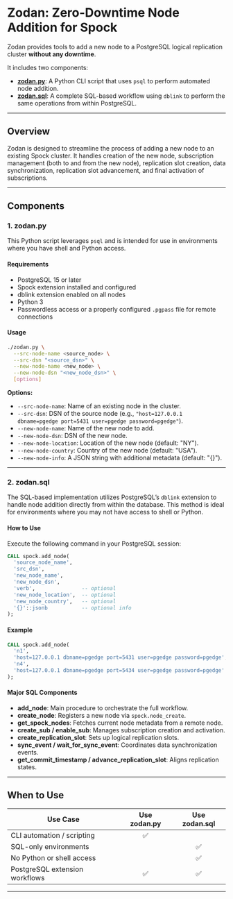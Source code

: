 # Zodan: Zero-Downtime Node Addition for Spock

Zodan provides tools to add a new node to a PostgreSQL logical replication cluster **without any downtime**.

It includes two components:

- **[zodan.py](zodan.py)**: A Python CLI script that uses `psql` to perform automated node addition.
- **[zodan.sql](zodan.sql)**: A complete SQL-based workflow using `dblink` to perform the same operations from within PostgreSQL.

---

## Overview

Zodan is designed to streamline the process of adding a new node to an existing Spock cluster. It handles creation of the new node, subscription management (both to and from the new node), replication slot creation, data synchronization, replication slot advancement, and final activation of subscriptions.

---

## Components

### 1. zodan.py

This Python script leverages `psql` and is intended for use in environments where you have shell and Python access.

#### Requirements

- PostgreSQL 15 or later
- Spock extension installed and configured
- dblink extension enabled on all nodes
- Python 3
- Passwordless access or a properly configured `.pgpass` file for remote connections

#### Usage

```bash
./zodan.py \
  --src-node-name <source_node> \
  --src-dsn "<source_dsn>" \
  --new-node-name <new_node> \
  --new-node-dsn "<new_node_dsn>" \
  [options]
```

**Options:**

- `--src-node-name`: Name of an existing node in the cluster.
- `--src-dsn`: DSN of the source node (e.g., `"host=127.0.0.1 dbname=pgedge port=5431 user=pgedge password=pgedge"`).
- `--new-node-name`: Name of the new node to add.
- `--new-node-dsn`: DSN of the new node.
- `--new-node-location`: Location of the new node (default: "NY").
- `--new-node-country`: Country of the new node (default: "USA").
- `--new-node-info`: A JSON string with additional metadata (default: "{}").

---

### 2. zodan.sql

The SQL-based implementation utilizes PostgreSQL’s `dblink` extension to handle node addition directly from within the database. This method is ideal for environments where you may not have access to shell or Python.

#### How to Use

Execute the following command in your PostgreSQL session:

```sql
CALL spock.add_node(
  'source_node_name',
  'src_dsn',
  'new_node_name',
  'new_node_dsn',
  'verb',			    -- optional
  'new_node_location',  -- optional
  'new_node_country',   -- optional
  '{}'::jsonb           -- optional info
);
```

#### Example

```sql
CALL spock.add_node(
  'n1',
  'host=127.0.0.1 dbname=pgedge port=5431 user=pgedge password=pgedge',
  'n4',
  'host=127.0.0.1 dbname=pgedge port=5434 user=pgedge password=pgedge'
);
```

#### Major SQL Components

- **add_node**: Main procedure to orchestrate the full workflow.
- **create_node**: Registers a new node via `spock.node_create`.
- **get_spock_nodes**: Fetches current node metadata from a remote node.
- **create_sub / enable_sub**: Manages subscription creation and activation.
- **create_replication_slot**: Sets up logical replication slots.
- **sync_event / wait_for_sync_event**: Coordinates data synchronization events.
- **get_commit_timestamp / advance_replication_slot**: Aligns replication states.

---

## When to Use

| Use Case                           | Use zodan.py | Use zodan.sql |
| ---------------------------------- | :----------: | :-----------: |
| CLI automation / scripting         | ✅          |               |
| SQL-only environments              |             | ✅            |
| No Python or shell access          |             | ✅            |
| PostgreSQL extension workflows     | ✅          | ✅            |

---
